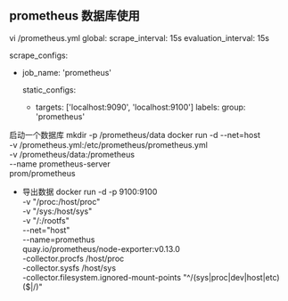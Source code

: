 ## prometheus 数据库使用

vi /prometheus.yml
global:
  scrape_interval:     15s
  evaluation_interval: 15s

scrape_configs:
  - job_name: 'prometheus'

    static_configs:
      - targets: ['localhost:9090', 'localhost:9100']
        labels:
          group: 'prometheus'



启动一个数据库
mkdir -p /prometheus/data
docker run -d --net=host \
    -v /prometheus.yml:/etc/prometheus/prometheus.yml \
    -v /prometheus/data:/prometheus \
    --name prometheus-server \
    prom/prometheus


+ 导出数据
docker run -d -p 9100:9100 \
  -v "/proc:/host/proc" \
  -v "/sys:/host/sys" \
  -v "/:/rootfs" \
  --net="host" \
  --name=promethus \
  quay.io/prometheus/node-exporter:v0.13.0 \
    -collector.procfs /host/proc \
    -collector.sysfs /host/sys \
    -collector.filesystem.ignored-mount-points "^/(sys|proc|dev|host|etc)($|/)"